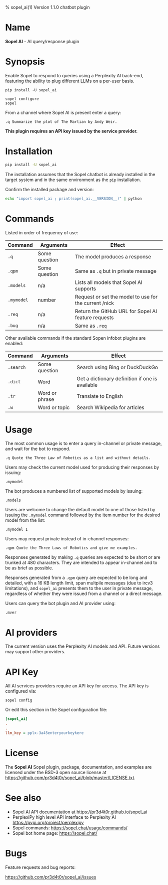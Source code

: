 % sopel_ai(1) Version 1.1.0 chatbot plugin

Name
====

**Sopel AI** - AI query/response plugin


Synopsis
========
Enable Sopel to respond to queries using a Perplexity AI back-end, featuring the
ability to plug different LLMs on a per-user basis.

```
pip install -U sopel_ai

sopel configure
sopel
```

From a channel where Sopel AI is present enter a query:

`.q Summarize the plot of The Martian by Andy Weir.`

**This plugin requires an API key issued by the service provider.**


Installation
============
```zsh
pip install -U sopel_ai
```

The installation assumes that the Sopel chatbot is already installed in the
target system and in the same environment as the `pip` installation.

Confirm the installed package and version:

```zsh
echo "import sopel_ai ; print(sopel_ai.__VERSION__)" | python
```


Commands
========
Listed in order of frequency of use:

|Command|Arguments|Effect|
|-------|---------|------|
|`.q`|Some question|The model produces a response|
|`.qpm`|Some question|Same as `.q` but in private message|
|`.models`|n/a|Lists all models that Sopel AI supports|
|`.mymodel`|number|Request or set the model to use for the current /nick|
|`.req`|n/a|Return the GitHub URL for Sopel AI feature requests|
|`.bug`|n/a|Same as `.req`|

Other available commands if the standard Sopen infobot plugins are enabled:

|Command|Arguments|Effect|
|-------|---------|------|
|`.search`|Some question|Search using Bing or DuckDuckGo|
|`.dict`|Word|Get a dictionary definition if one is available|
|`.tr`|Word or phrase|Translate to English|
|`.w`|Word or topic|Search Wikipedia for articles|


Usage
=====
The most common usage is to enter a query in-channel or private message, and
wait for the bot to respond.

`.q Quote the Three Law of Robotics as a list and without details.`

Users may check the current model used for producing their responses by issuing:

`.mymodel`

The bot produces a numbered list of supported models by issuing:

`.models`

Users are welcome to change the default model to one of those listed by issuing
the `.mymodel` command followed by the item number for the desired model from
the list:

`.mymodel 1`

Users may request private instead of in-channel responses:

`.qpm Quote the Three Laws of Robotics and give me examples.`

Responses generated by making `.q` queries are expected to be short or are
trunked at 480 characters.  They are intended to appear in-channel and to be as
brief as possible.

Responses generated from a `.qpm` query are expected to be long and detailed,
with a 16 KB length limit, span multpile messages (due to ircv3 limitations),
and `sopel_ai` presents them to the user in private message, regardless of
whether they were issued from a channel or a direct message.

Users can query the bot plugin and AI provider using:

`.mver`


AI providers
============
The current version uses the Perplexity AI models and API.  Future versions may
support other providers.


API Key
=======
All AI services providers require an API key for access.  The API key is
configured via:

`sopel config`

Or edit this section in the Sopel configuration file:

```ini
[sopel_ai]
.
.
llm_key = pplx-3a45enteryourkeykere
```


License
=======
The **Sopel AI** Sopel plugin, package, documentation, and examples are licensed
under the BSD-3 open source license at https://github.com/pr3d4t0r/sopel_ai/blob/master/LICENSE.txt.


See also
========
- Sopel AI API documentation at https://pr3d4t0r.github.io/sopel_ai
- PerplexiPy high level API interface to Perplexity AI https://pypi.org/project/perplexipy
- Sopel commands:  https://sopel.chat/usage/commands/
- Sopel bot home page:  https://sopel.chat/


Bugs
====
Feature requests and bug reports:

https://github.com/pr3d4t0r/sopel_ai/issues


